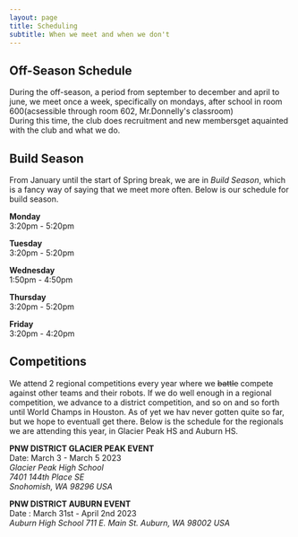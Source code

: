 ```yaml
---
layout: page
title: Scheduling
subtitle: When we meet and when we don't
---
```


## Off-Season Schedule  
During the off-season, a period from september to december and april to june, we meet once a week, specifically on mondays, after school in room 600(acsessible through room 602, Mr.Donnelly's classroom)  
During this time, the club does recruitment and new membersget aquainted with the club and what we do.  

## Build Season  
From January until the start of Spring break, we are in *Build Season*, which is a fancy way of saying that we meet more often. Below is our schedule for build season.  
  
**Monday**  
3:20pm - 5:20pm

**Tuesday**  
3:20pm - 5:20pm

**Wednesday**  
1:50pm - 4:50pm

**Thursday**  
3:20pm - 5:20pm

**Friday**  
3:20pm - 4:20pm  

## Competitions  
We attend 2 regional competitions every year where we ~~battle~~ compete against other teams and their robots. If we do well enough in a regional competition, we advance to a district competition, and so on and so forth until World Champs in Houston. As of yet we hav never gotten quite so far, but we hope to eventuall get there. Below is the schedule for the regionals we are attending this year, in Glacier Peak HS and Auburn HS.  
  
**PNW DISTRICT GLACIER PEAK EVENT**  
Date: March 3 - March 5 2023  
*Glacier Peak High School  
7401 144th Place SE  
Snohomish, WA 98296 USA*    
  
**PNW DISTRICT AUBURN EVENT**  
Date : March 31st - April 2nd 2023  
*Auburn High School
711 E. Main St. Auburn, WA 98002 USA*  

